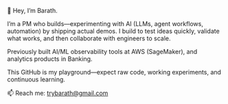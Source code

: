 👋 Hey, I’m Barath.

I’m a PM who builds—experimenting with AI (LLMs, agent workflows, automation) by shipping actual demos.
I build to test ideas quickly, validate what works, and then collaborate with engineers to scale.

Previously built AI/ML observability tools at AWS (SageMaker), and analytics products in Banking.

This GitHub is my playground—expect raw code, working experiments, and continuous learning.

📫 Reach me: trybarath@gmail.com
